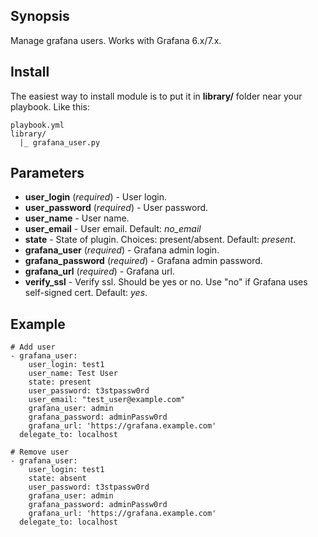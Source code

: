 ## Synopsis
Manage grafana users. Works with Grafana 6.x/7.x.

## Install
The easiest way to install module is to put it in **library/** folder near your playbook.
Like this:
```buildoutcfg
playbook.yml
library/
  |_ grafana_user.py
```

## Parameters

- **user_login** (*required*) - User login.
- **user_password** (*required*) - User password.
- **user_name** - User name.
- **user_email** - User email. Default: *no_email*
- **state** - State of plugin. Choices: present/absent. Default: *present*.
- **grafana_user** (*required*) - Grafana admin login.
- **grafana_password** (*required*) - Grafana admin password.
- **grafana_url** (*required*) - Grafana url.
- **verify_ssl** - Verify ssl. Should be yes or no. Use "no" if Grafana uses self-signed cert. Default: *yes*.

## Example

```buildoutcfg
# Add user
- grafana_user:
    user_login: test1
    user_name: Test User
    state: present
    user_password: t3stpassw0rd
    user_email: "test_user@example.com"
    grafana_user: admin
    grafana_password: adminPassw0rd
    grafana_url: 'https://grafana.example.com'
  delegate_to: localhost

# Remove user
- grafana_user:
    user_login: test1
    state: absent
    user_password: t3stpassw0rd
    grafana_user: admin
    grafana_password: adminPassw0rd
    grafana_url: 'https://grafana.example.com'
  delegate_to: localhost
```
